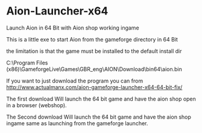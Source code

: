 Aion-Launcher-x64
=================

Launch Aion in 64 Bit with Aion shop working ingame

This is a little exe to start Aion from the gameforge directory in 64 Bit

the limitation is that the game must be installed to the default install dir

C:\Program Files (x86)\GameforgeLive\Games\GBR_eng\AION\Download\bin64\aion.bin

If you want to just download the program you can from 
http://www.actualmanx.com/aion-gameforge-launcher-x64-64-bit-fix/

The first download 
Will launch the 64 bit game and have the aion shop open in a browser (webshop).

The Second download 
Will launch the 64 bit game and have the aion shop ingame same as launching from the gameforge launcher.
